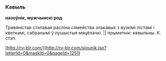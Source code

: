 ### Кавыль
**назоўнік, мужчынскі род**

Травяністая стэпавая расліна сямейства злакавых з вузкімі лістамі і кветкамі, сабранымі ў пушыстыя мяцёлачкі. || прыметнік: кавыльны. К. стэп.

<a rel="author">[http://rv-blr.com/](http://rv-blr.com/slounik.jsp?letterId=0&maskId=0&pageId=1251)</a>
